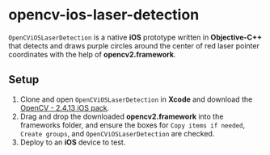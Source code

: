 # opencv-ios-laser-detection

`OpenCViOSLaserDetection` is a native **iOS** prototype written in **Objective-C++** that detects and draws purple circles around the center of red laser pointer coordinates with the help of **opencv2.framework**.

<h2> Setup </h2>

1. Clone and open `OpenCViOSLaserDetection` in **Xcode** and download the [OpenCV - 2.4.13 iOS pack](https://sourceforge.net/projects/opencvlibrary/files/opencv-ios/2.4.13/opencv2.framework.zip/download).
2. Drag and drop the downloaded **opencv2.framework** into the frameworks folder, and ensure the boxes for `Copy items if needed`, `Create groups`, and `OpenCViOSLaserDetection` are checked.
3. Deploy to an **iOS** device to test.
